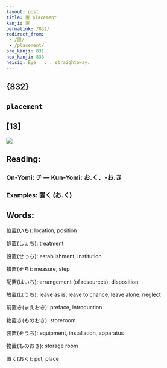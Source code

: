 ```yaml
---
layout: post
title: 置 placement
kanji: 置
permalink: /832/
redirect_from:
 - /置/
 - /placement/
pre_kanji: 831
nex_kanji: 833
heisig: Eye . . . straightaway.
---
```


## {832}

## `placement`

## [13]

<div class="stroke"><img src="E7BDAE.png" /></div>

## Reading:

### On-Yomi: チ &mdash; Kun-Yomi: お.く、-お.き

### Examples: 置く (お.く)

## Words:

位置(いち): location, position

処置(しょち): treatment

設置(せっち): establishment, institution

措置(そち): measure, step

配置(はいち): arrangement (of resources), disposition

放置(ほうち): leave as is, leave to chance, leave alone, neglect

前置き(まえおき): preface, introduction

物置き(ものおき): storeroom

装置(そうち): equipment, installation, apparatus

物置(ものおき): storage room

置く(おく): put, place
